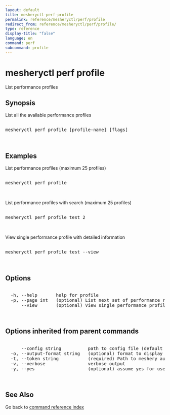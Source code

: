 ```yaml
---
layout: default
title: mesheryctl-perf-profile
permalink: reference/mesheryctl/perf/profile
redirect_from: reference/mesheryctl/perf/profile/
type: reference
display-title: "false"
language: en
command: perf
subcommand: profile
---
```


# mesheryctl perf profile

List performance profiles

## Synopsis

List all the available performance profiles

<pre class='codeblock-pre'>
<div class='codeblock'>
mesheryctl perf profile [profile-name] [flags]

</div>
</pre> 

## Examples

List performance profiles (maximum 25 profiles)
<pre class='codeblock-pre'>
<div class='codeblock'>
mesheryctl perf profile

</div>
</pre> 

List performance profiles with search (maximum 25 profiles)
<pre class='codeblock-pre'>
<div class='codeblock'>
mesheryctl perf profile test 2

</div>
</pre> 

View single performance profile with detailed information
<pre class='codeblock-pre'>
<div class='codeblock'>
mesheryctl perf profile test --view

</div>
</pre> 

## Options

<pre class='codeblock-pre'>
<div class='codeblock'>
  -h, --help       help for profile
  -p, --page int   (optional) List next set of performance results with --page (default = 1) (default 1)
      --view       (optional) View single performance profile with more info

</div>
</pre>

## Options inherited from parent commands

<pre class='codeblock-pre'>
<div class='codeblock'>
      --config string          path to config file (default "/home/runner/.meshery/config.yaml")
  -o, --output-format string   (optional) format to display in [json|yaml]
  -t, --token string           (required) Path to meshery auth config
  -v, --verbose                verbose output
  -y, --yes                    (optional) assume yes for user interactive prompts.

</div>
</pre>

## See Also

Go back to [command reference index](/reference/mesheryctl/) 
